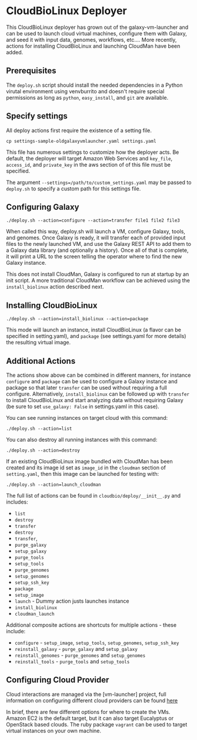 # CloudBioLinux Deployer

This CloudBioLinux deployer has grown out of the galaxy-vm-launcher and
can be used to launch cloud virtual machines, configure them with
Galaxy, and seed it with input data, genomes, workflows, etc.... More
recently, actions for installing CloudBioLinux and launching CloudMan
have been added.

## Prerequisites

The `deploy.sh` script should install the needed dependencies in a Python
virutal environment using venvburrito and doesn't require special permissions
as long as `python`, `easy_install`, and `git` are available.

## Specify settings

All deploy actions first require the existence of a setting file. 

    cp settings-sample-oldgalaxyvmlauncher.yaml settings.yaml

This file has numerous settings to customize how the deployer acts. Be
default, the deployer will target Amazon Web Services and `key_file`,
`access_id`, and `private_key` in the aws section of of this file must
be specified.

The argument `--settings=/path/to/custom_settings.yaml` may be passed
to `deploy.sh` to specify a custom path for this settings file.

## Configuring Galaxy

    ./deploy.sh --action=configure --action=transfer file1 file2 file3

When called this way, deploy.sh will launch a VM, configure Galaxy,
tools, and genomes. Once Galaxy is ready, it will transfer each of
provided input files to the newly launched VM, and use the Galaxy REST
API to add them to a Galaxy data library (and optionally a
history). Once all of that is complete, it will print a URL to the
screen telling the operator where to find the new Galaxy instance.

This does not install CloudMan, Galaxy is configured to run at startup
by an init script. A more traditional CloudMan workflow can be
achieved using the `install_biolinux` action described next.

## Installing CloudBioLinux

    ./deploy.sh --action=install_biolinux --action=package

This mode will launch an instance, install CloudBioLinux (a flavor can
be specified in setting.yaml), and `package` (see settings.yaml for
more details) the resulting virtual image.

## Additional Actions

The actions show above can be combined in different manners, for
instance `configure` and `package` can be used to configure a Galaxy
instance and package so that later `transfer` can be used without
requiring a full configure. Alternatively, `install_biolinux` can be
followed up with `transfer` to install CloudBioLinux and start
analyzing data without requiring Galaxy (be sure to set `use_galaxy:
False` in settings.yaml in this case).

You can see running instances on target cloud with this command: 

    ./deploy.sh --action=list

You can also destroy all running instances with this command:
    
    ./deploy.sh --action=destroy

If an existing CloudBioLinux image bundled with CloudMan has been
created and its image id set as `image_id` in the `cloudman` section
of `setting.yaml`, then this image can be launched for testing with:

    ./deploy.sh --action=launch_cloudman

The full list of actions can be found in `cloudbio/deploy/__init__.py`
and includes:

* `list`
* `destroy`
* `transfer`
* `destroy`
* `transfer`,
* `purge_galaxy`
* `setup_galaxy`
* `purge_tools`
* `setup_tools`
* `purge_genomes`
* `setup_genomes`
* `setup_ssh_key`
* `package`
* `setup_image`
* `launch` - Dummy action justs launches instance
* `install_biolinux`
* `cloudman_launch`

Additional composite actions are shortcuts for multiple actions - these include:

* `configure` - `setup_image`, `setup_tools`, `setup_genomes`, `setup_ssh_key`
* `reinstall_galaxy` - `purge_galaxy` and `setup_galaxy`
* `reinstall_genomes` - `purge_genomes` and `setup_genomes`
* `reinstall_tools` - `purge_tools` and `setup_tools`

## Configuring Cloud Provider

Cloud interactions are managed via the [vm-launcher] project, full
information on configuring different cloud providers can be found
[here][vm-launcher-config]

In brief, there are few different options for where to create the
VMs. Amazon EC2 is the default target, but it can also target
Eucalyptus or OpenStack based clouds. The ruby package `vagrant` can
be used to target virtual instances on your own machine.

[vm-launcher-config]: https://github.com/jmchilton/vm-launcher/blob/master/config.md
